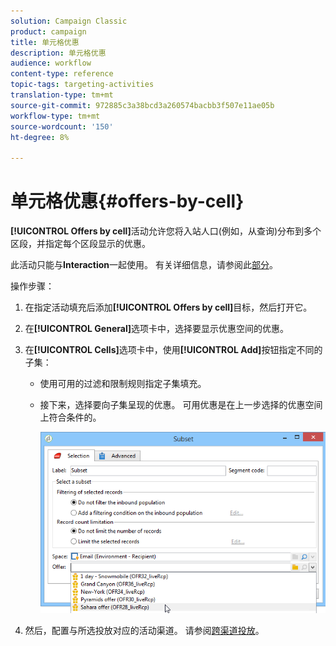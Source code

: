 ```yaml
---
solution: Campaign Classic
product: campaign
title: 单元格优惠
description: 单元格优惠
audience: workflow
content-type: reference
topic-tags: targeting-activities
translation-type: tm+mt
source-git-commit: 972885c3a38bcd3a260574bacbb3f507e11ae05b
workflow-type: tm+mt
source-wordcount: '150'
ht-degree: 8%

---
```



# 单元格优惠{#offers-by-cell}

**[!UICONTROL Offers by cell]**&#x200B;活动允许您将入站人口(例如，从查询)分布到多个区段，并指定每个区段显示的优惠。

此活动只能与&#x200B;**Interaction**&#x200B;一起使用。 有关详细信息，请参阅此[部分](../../interaction/using/about-outbound-channels.md)。

操作步骤：

1. 在指定活动填充后添加&#x200B;**[!UICONTROL Offers by cell]**&#x200B;目标，然后打开它。
1. 在&#x200B;**[!UICONTROL General]**&#x200B;选项卡中，选择要显示优惠空间的优惠。
1. 在&#x200B;**[!UICONTROL Cells]**&#x200B;选项卡中，使用&#x200B;**[!UICONTROL Add]**&#x200B;按钮指定不同的子集：

   * 使用可用的过滤和限制规则指定子集填充。
   * 接下来，选择要向子集呈现的优惠。 可用优惠是在上一步选择的优惠空间上符合条件的。

      ![](assets/int_offer_per_cell1.png)

1. 然后，配置与所选投放对应的活动渠道。 请参阅[跨渠道投放](../../workflow/using/cross-channel-deliveries.md)。

